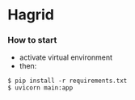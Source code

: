 # Hagrid

### How to start

- activate virtual environment
- then: 
```commandline
$ pip install -r requirements.txt
$ uvicorn main:app
```
